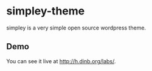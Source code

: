 simpley-theme
=============

simpley is a very simple open source wordpress theme.

## Demo

You can see it live at http://h.dinb.org/labs/.


